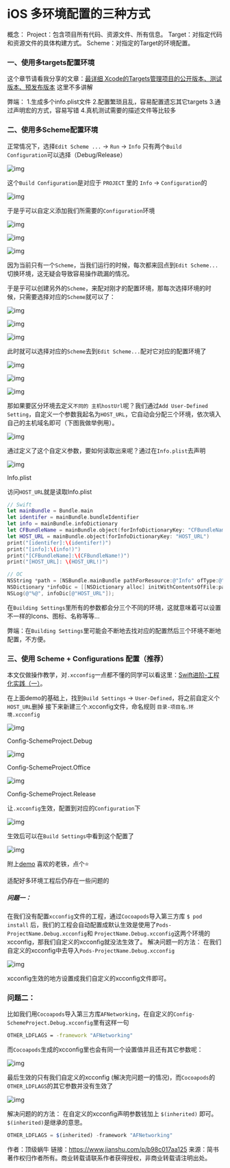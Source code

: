 # iOS 多环境配置的三种方式

概念：
 Project：包含项目所有代码、资源文件、所有信息。
 Target：对指定代码和资源文件的具体构建方式。
 Scheme：对指定的Target的环境配置。

### 一、使用多targets配置环境

这个章节请看我分享的文章：[最详细 Xcode的Targets管理项目的公开版本、测试版本、预发布版本](https://www.jianshu.com/p/ac3ae3c33c95)
 这里不多讲解

弊端：
 1.生成多个info.plist文件
 2.配置繁琐且乱，容易配置遗忘其它targets
 3.通过声明宏的方式，容易写错
 4.真机测试需要的描述文件等比较多

### 二、使用多Scheme配置环境

正常情况下，选择`Edit Scheme ...` -> `Run` -> `Info` 只有两个`Build Configuration`可以选择（Debug/Release）

![img](https:////upload-images.jianshu.io/upload_images/1487527-e314e97ceab6e09f.png?imageMogr2/auto-orient/strip|imageView2/2/w/1200/format/webp)

这个`Build Configuration`是对应于 `PROJECT` 里的 `Info` ->  `Configuration`的

![img](https:////upload-images.jianshu.io/upload_images/1487527-7f774d9daa76f347.png?imageMogr2/auto-orient/strip|imageView2/2/w/1200/format/webp)

于是乎可以自定义添加我们所需要的`Configuration`环境

![img](https:////upload-images.jianshu.io/upload_images/1487527-2b52fa792f7d7e39.png?imageMogr2/auto-orient/strip|imageView2/2/w/1200/format/webp)

![img](https:////upload-images.jianshu.io/upload_images/1487527-b7b88f1acfa164f5.png?imageMogr2/auto-orient/strip|imageView2/2/w/1200/format/webp)

![img](https:////upload-images.jianshu.io/upload_images/1487527-f2670e7b41581520.png?imageMogr2/auto-orient/strip|imageView2/2/w/1200/format/webp)

因为当前只有一个`Scheme`，当我们运行的时候，每次都来回点到`Edit Scheme...`切换环境，这无疑会导致容易操作疏漏的情况。

于是乎可以创建另外的`Scheme`，来配对刚才的配置环境，那每次选择环境的时候，只需要选择对应的`Scheme`就可以了：

![img](https:////upload-images.jianshu.io/upload_images/1487527-b562c5ccc0452060.png?imageMogr2/auto-orient/strip|imageView2/2/w/1200/format/webp)

![img](https:////upload-images.jianshu.io/upload_images/1487527-26d22acb5ea95265.png?imageMogr2/auto-orient/strip|imageView2/2/w/1200/format/webp)

![img](https:////upload-images.jianshu.io/upload_images/1487527-426c8005ae87727a.png?imageMogr2/auto-orient/strip|imageView2/2/w/1200/format/webp)

此时就可以选择对应的`Scheme`去到`Edit Scheme...`配对它对应的配置环境了

![img](https:////upload-images.jianshu.io/upload_images/1487527-76d10e79ba93c4a7.png?imageMogr2/auto-orient/strip|imageView2/2/w/1200/format/webp)

![img](https:////upload-images.jianshu.io/upload_images/1487527-744ae8e2bc0ed3cb.png?imageMogr2/auto-orient/strip|imageView2/2/w/1200/format/webp)

![img](https:////upload-images.jianshu.io/upload_images/1487527-18d6038425ab977b.png?imageMogr2/auto-orient/strip|imageView2/2/w/1200/format/webp)

那如果要区分环境去定义`不同的 主机hostUrl`呢？我们通过`Add User-Defined Setting`，自定义一个参数我起名为`HOST_URL`，它自动会分配三个环境，依次填入自己的主机域名即可（下图我做举例用）。

![img](https:////upload-images.jianshu.io/upload_images/1487527-6e4208f29f330382.png?imageMogr2/auto-orient/strip|imageView2/2/w/1200/format/webp)

通过定义了这个自定义参数，要如何读取出来呢？通过在`Info.plist`去声明

![img](https:////upload-images.jianshu.io/upload_images/1487527-d1ed98bfa11bc8cc.png?imageMogr2/auto-orient/strip|imageView2/2/w/1200/format/webp)

Info.plist

访问`HOST_URL`就是读取Info.plist



```swift
// Swift
let mainBundle = Bundle.main
let identifer = mainBundle.bundleIdentifier
let info = mainBundle.infoDictionary
let CFBundleName = mainBundle.object(forInfoDictionaryKey: "CFBundleName")
let HOST_URL = mainBundle.object(forInfoDictionaryKey: "HOST_URL")
print("[identifer]:\(identifer!)")
print("[info]:\(info!)")
print("[CFBundleName]:\(CFBundleName!)")
print("[HOST_URL]: \(HOST_URL!)")
```



```objectivec
// OC 
NSString *path = [NSBundle.mainBundle pathForResource:@"Info" ofType:@"plist"];
NSDictionary *infoDic = [[NSDictionary alloc] initWithContentsOfFile:path];
NSLog(@"%@", infoDic[@"HOST_URL"]);
```

在`Building Settings`里所有的参数都会分三个不同的环境，这就意味着可以设置不一样的Icons、图标、名称等等...

弊端：在`Building Settings`里可能会不断地去找对应的配置然后三个环境不断地配置，不方便。

### 三、使用 Scheme + Configurations 配置（推荐）

本文仅做操作教学，对`.xcconfig`一点都不懂的同学可以看这里：[Swift进阶-工程化实践（一）](https://www.jianshu.com/p/13ba72edc61a)。

在上面demo的基础上，找到`Build Settings` -> `User-Defined`，将之前自定义个`HOST_URL`删掉
 接下来新建三个.xcconfig文件，命名规则 `目录-项目名.环境.xcconfig`

![img](https:////upload-images.jianshu.io/upload_images/1487527-f787319f76d8ee13.png?imageMogr2/auto-orient/strip|imageView2/2/w/1200/format/webp)

Config-SchemeProject.Debug

![img](https:////upload-images.jianshu.io/upload_images/1487527-09ce92df59b29ac6.png?imageMogr2/auto-orient/strip|imageView2/2/w/1200/format/webp)

Config-SchemeProject.Office

![img](https:////upload-images.jianshu.io/upload_images/1487527-5ac5c4e9837a7452.png?imageMogr2/auto-orient/strip|imageView2/2/w/1200/format/webp)

Config-SchemeProject.Release

让`.xcconfig`生效，配置到对应的`Configuration`下

![img](https:////upload-images.jianshu.io/upload_images/1487527-50302a9e49c6e5eb.png?imageMogr2/auto-orient/strip|imageView2/2/w/1200/format/webp)

生效后可以在`Build Settings`中看到这个配置了

![img](https:////upload-images.jianshu.io/upload_images/1487527-c0dfa9c441921259.png?imageMogr2/auto-orient/strip|imageView2/2/w/1200/format/webp)

附上[demo](https://links.jianshu.com/go?to=https%3A%2F%2Fgithub.com%2F2448305504%2FSchemeXcconfigProject)
 喜欢的老铁，点个⭐️

适配好多环境工程后仍存在一些问题的

##### 问题一：

在我们没有配置`xcconfig`文件的工程，通过`Cocoapods`导入第三方库 `$ pod install` 后，我们的工程会自动配置成默认生效是使用了`Pods-ProjectName.Debug.xcconfig`和 `ProjectName.Debug.xcconfig`这两个环境的xcconfig，那我们自定义的xcconfig就没法生效了。
 解决问题一的方法：
 在我们自定义的xcconfig中去导入`Pods-ProjectName.Debug.xcconfig`

![img](https:////upload-images.jianshu.io/upload_images/1487527-c54161f4e99a3840.png?imageMogr2/auto-orient/strip|imageView2/2/w/1200/format/webp)

xcconfig生效的地方设置成我们自定义的xcconfig文件即可。

### 问题二：

比如我们用`Cocoapods`导入第三方库`AFNetworking`，在自定义的`Config-SchemeProject.Debug.xcconfig`里有这样一句



```bash
OTHER_LDFLAGS = -framework "AFNetworking"
```

而`Cocoapods`生成的xcconfig里也会有同一个设置值并且还有其它参数呢：

![img](https:////upload-images.jianshu.io/upload_images/1487527-f965272d55b573f3.png?imageMogr2/auto-orient/strip|imageView2/2/w/1200/format/webp)

最后生效的只有我们自定义的xcconfig (解决完问题一的情况)，而`Cocoapods`的`OTHER_LDFLAGS`的其它参数并没有生效了

![img](https:////upload-images.jianshu.io/upload_images/1487527-226e48483273e845.png?imageMogr2/auto-orient/strip|imageView2/2/w/1200/format/webp)

解决问题的的方法：
 在自定义的xcconfig声明参数钱加上 `$(inherited)` 即可。 `$(inherited)`是继承的意思。



```jsx
OTHER_LDFLAGS = $(inherited) -framework "AFNetworking"
```

作者：顶级蜗牛
链接：https://www.jianshu.com/p/b98c017aa125
来源：简书
著作权归作者所有。商业转载请联系作者获得授权，非商业转载请注明出处。